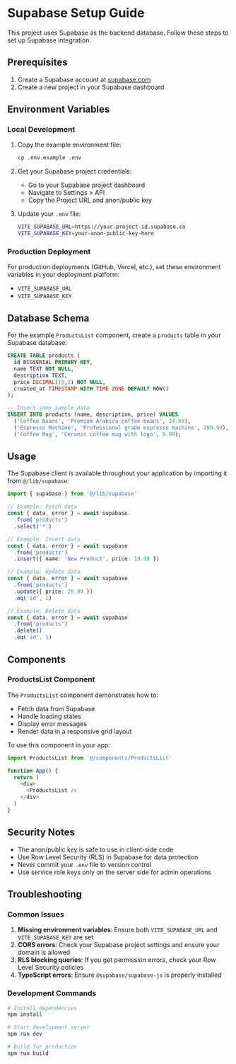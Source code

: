 # Supabase Setup Guide

This project uses Supabase as the backend database. Follow these steps to set up Supabase integration.

## Prerequisites

1. Create a Supabase account at [supabase.com](https://supabase.com)
2. Create a new project in your Supabase dashboard

## Environment Variables

### Local Development

1. Copy the example environment file:
   ```bash
   cp .env.example .env
   ```

2. Get your Supabase project credentials:
   - Go to your Supabase project dashboard
   - Navigate to Settings > API
   - Copy the Project URL and anon/public key

3. Update your `.env` file:
   ```bash
   VITE_SUPABASE_URL=https://your-project-id.supabase.co
   VITE_SUPABASE_KEY=your-anon-public-key-here
   ```

### Production Deployment

For production deployments (GitHub, Vercel, etc.), set these environment variables in your deployment platform:

- `VITE_SUPABASE_URL`
- `VITE_SUPABASE_KEY`

## Database Schema

For the example `ProductsList` component, create a `products` table in your Supabase database:

```sql
CREATE TABLE products (
  id BIGSERIAL PRIMARY KEY,
  name TEXT NOT NULL,
  description TEXT,
  price DECIMAL(10,2) NOT NULL,
  created_at TIMESTAMP WITH TIME ZONE DEFAULT NOW()
);

-- Insert some sample data
INSERT INTO products (name, description, price) VALUES
  ('Coffee Beans', 'Premium Arabica coffee beans', 24.99),
  ('Espresso Machine', 'Professional grade espresso machine', 299.99),
  ('Coffee Mug', 'Ceramic coffee mug with logo', 9.99);
```

## Usage

The Supabase client is available throughout your application by importing it from `@/lib/supabase`:

```typescript
import { supabase } from '@/lib/supabase'

// Example: Fetch data
const { data, error } = await supabase
  .from('products')
  .select('*')

// Example: Insert data
const { data, error } = await supabase
  .from('products')
  .insert({ name: 'New Product', price: 19.99 })

// Example: Update data
const { data, error } = await supabase
  .from('products')
  .update({ price: 29.99 })
  .eq('id', 1)

// Example: Delete data
const { data, error } = await supabase
  .from('products')
  .delete()
  .eq('id', 1)
```

## Components

### ProductsList Component

The `ProductsList` component demonstrates how to:
- Fetch data from Supabase
- Handle loading states
- Display error messages
- Render data in a responsive grid layout

To use this component in your app:

```typescript
import ProductsList from '@/components/ProductsList'

function App() {
  return (
    <div>
      <ProductsList />
    </div>
  )
}
```

## Security Notes

- The anon/public key is safe to use in client-side code
- Use Row Level Security (RLS) in Supabase for data protection
- Never commit your `.env` file to version control
- Use service role keys only on the server side for admin operations

## Troubleshooting

### Common Issues

1. **Missing environment variables**: Ensure both `VITE_SUPABASE_URL` and `VITE_SUPABASE_KEY` are set
2. **CORS errors**: Check your Supabase project settings and ensure your domain is allowed
3. **RLS blocking queries**: If you get permission errors, check your Row Level Security policies
4. **TypeScript errors**: Ensure `@supabase/supabase-js` is properly installed

### Development Commands

```bash
# Install dependencies
npm install

# Start development server
npm run dev

# Build for production
npm run build
```

